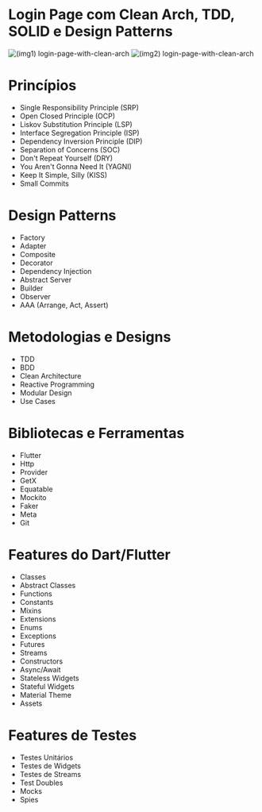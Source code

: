 # Login Page com Clean Arch, TDD, SOLID e Design Patterns

![(img1) login-page-with-clean-arch](https://user-images.githubusercontent.com/85637999/142924246-a43715d0-c084-4754-b84c-8b95507938c9.png)
![(img2) login-page-with-clean-arch](https://user-images.githubusercontent.com/85637999/142924253-ab467a32-6473-49f0-8fea-bd6345a62ae0.png)


# Princípios
- Single Responsibility Principle (SRP)
- Open Closed Principle (OCP)
- Liskov Substitution Principle (LSP)
- Interface Segregation Principle (ISP)
- Dependency Inversion Principle (DIP)
- Separation of Concerns (SOC)
- Don't Repeat Yourself (DRY)
- You Aren't Gonna Need It (YAGNI)
- Keep It Simple, Silly (KISS)
- Small Commits

# Design Patterns
- Factory
- Adapter
- Composite
- Decorator
- Dependency Injection
- Abstract Server
- Builder
- Observer
- AAA (Arrange, Act, Assert)

# Metodologias e Designs
- TDD
- BDD
- Clean Architecture
- Reactive Programming
- Modular Design
- Use Cases

# Bibliotecas e Ferramentas
- Flutter
- Http
- Provider
- GetX
- Equatable
- Mockito
- Faker
- Meta
- Git

# Features do Dart/Flutter
- Classes
- Abstract Classes
- Functions
- Constants
- Mixins
- Extensions
- Enums
- Exceptions
- Futures
- Streams
- Constructors
- Async/Await
- Stateless Widgets
- Stateful Widgets
- Material Theme
- Assets

# Features de Testes
- Testes Unitários
- Testes de Widgets
- Testes de Streams
- Test Doubles
- Mocks
- Spies
